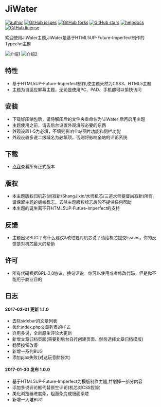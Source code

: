 # JiWater
[![author](https://img.shields.io/badge/author-%E5%B0%9A%E5%AF%82%E6%96%B0-brightgreen.svg)](http://jixinz.pw/)
[![GitHub issues](https://img.shields.io/github/issues/ShangJixin/Typecho-Theme-JiWater.svg)](https://github.com/ShangJixin/Typecho-Theme-JiWater/issues)
[![GitHub forks](https://img.shields.io/github/forks/ShangJixin/Typecho-Theme-JiWater.svg)](https://github.com/ShangJixin/Typecho-Theme-JiWater/network)
[![GitHub stars](https://img.shields.io/github/stars/ShangJixin/Typecho-Theme-JiWater.svg)](https://github.com/ShangJixin/Typecho-Theme-JiWater/stargazers)
[![helpdocs](https://img.shields.io/badge/Docs-HELP-red.svg)](https://github.com/ShangJixin/Typecho-Theme-JiWater/)
[![GitHub license](https://img.shields.io/badge/license-GPL-blue.svg)](https://raw.githubusercontent.com/ShangJixin/Typecho-Theme-JiWater/master/LICENSE)

欢迎使用JiWater主题,JiWater是基于HTML5UP-Future-Imperfect制作的Typecho主题

![介绍1](https://ww2.sinaimg.cn/large/a15b4afegy1fc8k4o7xfmj20wo0ledj7)
![介绍2](https://ww2.sinaimg.cn/large/a15b4afegy1fc8k4poun3j20wo0le782)

## 特性
- 基于HTML5UP-Future-Imperfect制作,使主题天然为CSS3、HTML5主题
- 主题为自适应屏幕主题，无论是使用PC、PAD、手机都可以愉快访问

## 安装
- 下载好压缩包后，请将解压后的文件夹重命名为'JiWater'后再启用主题
- 主题使用之前，请去后台设置外观填写必要的东西
- 外观设置1-5为必填，不填则影响全站图片功能和侧栏功能
- 外观设置多说二级域名为必填项，否则将影响全站的评论系统

## 下载
- [点我](https://github.com/ShangJixin/Typecho-Theme-JiWater/releases)查看所有正式版本

## 版权
- 本主题版权归机芯(尚寂新/ShangJixin/水师机芯/三道水师提督尚寂新)所有，请保留主题的版权标志，去除主题版权标志后恕不提供任何帮助
- 本主题的诞生离不开HTML5UP-Future-Imperfect的支持

## 反馈
- 主题出现BUG？有什么建议&改进要对机芯说？请给机芯提交Issues，你的反馈是对机芯最大的帮助
 
## 许可
- 所有代码根据GPL-3.0协议。换句话说，你可以使用或者修改代码，但是你不能用于商业目的

## 日志


#### 2017-02-01 更新 1.1.0
- 去除sidebar的文章列表
- 优化index.php文章列表的样式
- 弃用多说，全新原生评论大更新
- 新增文章归档页面(需要到后台自行创建页面，然后选择文章归档模版)
- 翻页按钮改善
- 新增一系列BUG
- 添加pjax失败(对这玩意脑袋大)

#### 2017-01-30 发布 1.0.0
- 基于HTML5UP-Future-Imperfect为模版制作主题,并削掉一部分内容
- 添加多说评论框代替原生评论(机芯对CSS投降)
- 美化浏览器进度条，粗面条变成细面条喽
- 新增一大堆BUG
